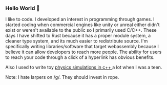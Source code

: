 ### Hello World 👋
I like to code. I developed an interest in programming through games. I started coding when commercial engines like unity or unreal either didn't exist or weren't available to the public so I primarily used C/C++. These days I have shifted to Rust because it has a proper module system, a cleaner type system, and its much easier to redistribute source. I'm specifically writing libraries/software that target webassembly because I believe it can allow developers to reach more people. The ability for users to reach your code through a click of a hyperlink has obvious benefits.

Also I used to write toy <a href="https://www.youtube.com/@thecoast47/videos"> physics simulations in c++ </a> a lot when I was a teen.

Note: I hate larpers on /g/. They should invest in rope.

<!--
**K-C-DaCosta/K-C-DaCosta** is a ✨ _special_ ✨ repository because its `README.md` (this file) appears on your GitHub profile.

Here are some ideas to get you started:

- 🔭 I’m currently working on ...
- 🌱 I’m currently learning ...
- 👯 I’m looking to collaborate on ...
- 🤔 I’m looking for help with ...
- 💬 Ask me about ...
- 📫 How to reach me: ...
- 😄 Pronouns: ...
- ⚡ Fun fact: ...
-->
